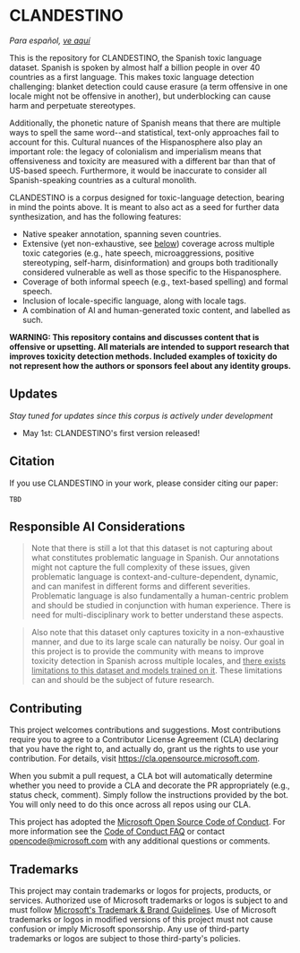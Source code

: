# CLANDESTINO

_Para español, [ve aquí](./LEEME.md)_

This is the repository for CLANDESTINO, the Spanish toxic language dataset. Spanish is spoken by almost half a billion people in over 40 countries as a first language. This makes toxic language detection challenging: blanket detection could cause erasure (a term offensive in one locale might not be offensive in another), but underblocking can cause harm and perpetuate stereotypes.

Additionally, the phonetic nature of Spanish means that there are multiple ways to spell the same word--and statistical, text-only approaches fail to account for this. 
Cultural nuances of the Hispanosphere also play an important role: the legacy of colonialism and imperialism means that offensiveness and toxicity are measured with a different bar than that of US-based speech. Furthermore, it would be inaccurate to consider all Spanish-speaking countries as a cultural monolith.

CLANDESTINO is a corpus designed for toxic-language detection, bearing in mind the points above. It is meant to also act as a seed for further data synthesization, and has the following features:
- Native speaker annotation, spanning seven countries. 
- Extensive (yet non-exhaustive, see [below](#responsible-ai-considerations)) coverage across multiple toxic categories (e.g., hate speech, microaggressions, positive stereotyping, self-harm, disinformation) and groups both traditionally considered vulnerable as well as those specific to the Hispanosphere.
- Coverage of both informal speech (e.g., text-based spelling) and formal speech.
- Inclusion of locale-specific language, along with locale tags.
- A combination of AI and human-generated toxic content, and labelled as such.

**WARNING: This repository contains and discusses content that is offensive or upsetting. All materials are intended to support research that improves toxicity detection methods. Included examples of toxicity do not represent how the authors or sponsors feel about any identity groups.**


## Updates
_Stay tuned for updates since this corpus is actively under development_

- May 1st: CLANDESTINO's first version released! 


## Citation

If you use CLANDESTINO in your work, please consider citing our paper:


```
TBD
```


## Responsible AI Considerations

>Note that there is still a lot that this dataset is not capturing about what constitutes problematic language in Spanish. 
>Our annotations might not capture the full complexity of these issues, given problematic language is context-and-culture-dependent, dynamic, and can manifest in different forms and different severities. Problematic language is also fundamentally a human-centric problem and should be studied in conjunction with human experience. There is need for multi-disciplinary work to better understand these aspects.

>Also note that this dataset only captures toxicity in a non-exhaustive manner, and due to its large scale can naturally be noisy. Our goal in this project is to provide the community with means to improve toxicity detection in Spanish across multiple locales, and <ins>there exists limitations to this dataset and models trained on it</ins>. 
>These limitations can and should be the subject of future research.


## Contributing

This project welcomes contributions and suggestions.  Most contributions require you to agree to a
Contributor License Agreement (CLA) declaring that you have the right to, and actually do, grant us
the rights to use your contribution. For details, visit https://cla.opensource.microsoft.com.

When you submit a pull request, a CLA bot will automatically determine whether you need to provide
a CLA and decorate the PR appropriately (e.g., status check, comment). Simply follow the instructions
provided by the bot. You will only need to do this once across all repos using our CLA.

This project has adopted the [Microsoft Open Source Code of Conduct](https://opensource.microsoft.com/codeofconduct/).
For more information see the [Code of Conduct FAQ](https://opensource.microsoft.com/codeofconduct/faq/) or
contact [opencode@microsoft.com](mailto:opencode@microsoft.com) with any additional questions or comments.

## Trademarks

This project may contain trademarks or logos for projects, products, or services. Authorized use of Microsoft 
trademarks or logos is subject to and must follow 
[Microsoft's Trademark & Brand Guidelines](https://www.microsoft.com/en-us/legal/intellectualproperty/trademarks/usage/general).
Use of Microsoft trademarks or logos in modified versions of this project must not cause confusion or imply Microsoft sponsorship.
Any use of third-party trademarks or logos are subject to those third-party's policies.
